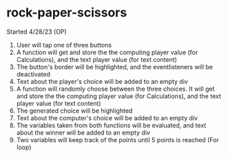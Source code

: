 # rock-paper-scissors

Started 4/28/23 (OP)

1. User will tap one of three buttons
2. A function will get and store the the computing player value (for Calculations), and the text player value (for text content)
3. The button's border will be highlighted, and the eventlisteners will be deactivated
4. Text about the player's choice will be added to an empty div
5. A function will randomly choose between the three choices. It will get and store the the computing player value (for Calculations), and the text player value (for text content)
6. The generated choice will be highlighted
7. Text about the computer's choice will be added to an empty div
8. The variables taken from both functions will be evaluated, and text about the winner will be added to an empty div
9. Two variables will keep track of the points until 5 points is reached (For loop)